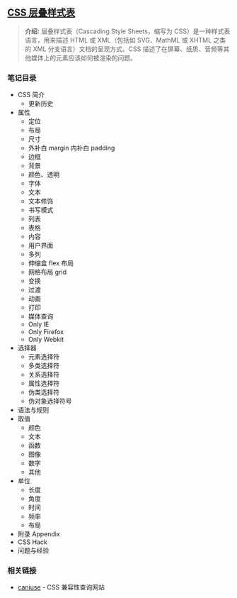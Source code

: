 ## [CSS 层叠样式表](#)
> **介绍:** 层叠样式表（Cascading Style Sheets，缩写为 CSS）是一种样式表语言，用来描述 HTML 或 XML（包括如 SVG、MathML 或 XHTML 之类的 XML 分支语言）文档的呈现方式。CSS 描述了在屏幕、纸质、音频等其他媒体上的元素应该如何被渲染的问题。


### 笔记目录

* CSS 简介
  * 更新历史
* 属性
  * 定位
  * 布局
  * 尺寸
  * 外补白 margin 内补白 padding
  * 边框
  * 背景
  * 颜色、透明
  * 字体
  * 文本
  * 文本修饰
  * 书写模式
  * 列表
  * 表格
  * 内容
  * 用户界面
  * 多列
  * 伸缩盒 flex 布局
  * 网格布局 grid
  * 变换
  * 过渡
  * 动画
  * 打印
  * 媒体查询
  * Only IE
  * Only Firefox
  * Only Webkit
* 选择器
  * 元素选择符
  * 多类选择符
  * 关系选择符
  * 属性选择符
  * 伪类选择符
  * 伪对象选择符号
* 语法与规则
* 取值
  * 颜色
  * 文本
  * 函数
  * 图像
  * 数字
  * 其他
* 单位
  * 长度
  * 角度
  * 时间
  * 频率
  * 布局
* 附录 Appendix
* CSS Hack
* 问题与经验

### 相关链接
- [caniuse](https://caniuse.com/) - CSS 兼容性查询网站
